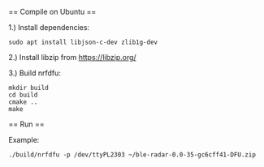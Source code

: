 == Compile on Ubuntu ==

1.) Install dependencies:

    sudo apt install libjson-c-dev zlib1g-dev

2.) Install libzip from https://libzip.org/

3.) Build nrfdfu:

    mkdir build
    cd build
    cmake ..
    make


== Run ==

Example:

    ./build/nrfdfu -p /dev/ttyPL2303 ~/ble-radar-0.0-35-gc6cff41-DFU.zip
